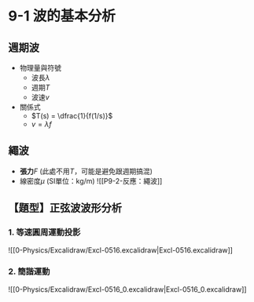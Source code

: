 # 9-1 波的基本分析
## 週期波
- 物理量與符號
	- 波長$\lambda$
	- 週期$T$
	- 波速$v$
- 關係式
	- $T(s) = \dfrac{1}{f(1/s)}$
	- $v = \lambda f$
## 繩波
- **張力**$F$ (此處不用$T$，可能是避免跟週期搞混)
- 線密度$\mu$ (SI單位：kg/m)
![[P9-2-反應：繩波]]
## 【題型】正弦波波形分析
### 1. 等速圓周運動投影
![[0-Physics/Excalidraw/Excl-0516.excalidraw|Excl-0516.excalidraw]]

### 2. 簡諧運動
![[0-Physics/Excalidraw/Excl-0516_0.excalidraw|Excl-0516_0.excalidraw]]